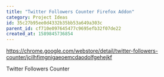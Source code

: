 ```yaml
---
title: "Twitter Followers Counter Firefox Addon"
category: Project Ideas
id: 35c27b95ee0d4332b35bb53a649a303c
parent_id: cf710e097645477c9695efb32f07de22
created_at: 1589845736854
---
```


https://chrome.google.com/webstore/detail/twitter-followers-counter/jcilhfimgnigaeoemcdaodolfgehejkf

Twitter Followers Counter
    